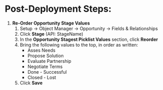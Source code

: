 # Post-Deployment Steps:

1. __Re-Order Opportunity Stage Values__
    1. Setup -> Object Manager -> Opportunity -> Fields & Relationships
    2. Click __Stage__ (API: StageName)
    3. In the __Opportunity Stagest Picklist Values__ section, click __Reorder__
    4. Bring the following values to the top, in order as written:
        * Asses Needs
        * Propose Solution
        * Evaluate Partnership
        * Negotiate Terms
        * Done - Successful
        * Closed - Lost
    5. Click __Save__
